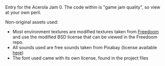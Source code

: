 Entry for the Acerola Jam 0. The code within is "game jam quality", so view at your own peril.

Non-original assets used:
- Most environment textures are modified textures taken from [Freedoom](https://github.com/freedoom/freedoom)
  and use the modified BSD license that can be viewed in the Freedoom repo.
- All sounds used are free sounds taken from Pixabay (license available [here](https://pixabay.com/service/license-summary/))
- The font used came with its own license, found in the project files
